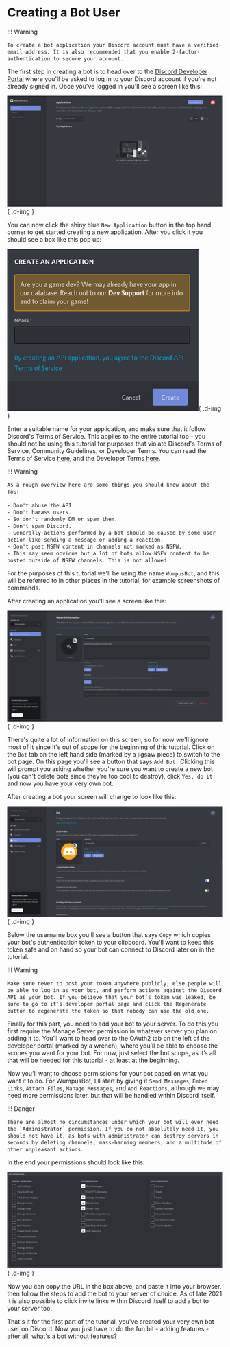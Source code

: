 # Creating a Bot User

!!! Warning

    To create a bot application your Discord account must have a verified email address. It is also recommended that you enable 2-factor-authentication to secure your account.

The first step in creating a bot is to head over to the [Discord Developer Portal](https://discordapp.com/developers/applications/me) where you'll be asked to log in to your Discord account if you're not already signed in. Obce you've logged in you'll see a screen like this:

![Discord Developer Portal](/assets/img/dev_portal_1.png){ .d-img }

You can now click the shiny blue `New Application` button in the top hand corner to get started creating a new application. After you click it you should see a box like this pop up:

![New Application](/assets/img/dev_portal_2.png){ .d-img }

Enter a suitable name for your application, and make sure that it follow Discord's Terms of Service. This applies to the entire tutorial too - you should not be using this tutorial for purposes that violate Discord's Terms of Service, Community Guidelines, or Developer Terms. You can read the Terms of Service [here](https://dis.gd/terms), and the Developer Terms [here](https://discord.com/developers/docs/legal).

!!! Warning

    As a rough overview here are some things you should know about the ToS:

    - Don't abuse the API.
    - Don't harass users.
    - So don't randomly DM or spam them.
    - Don't spam Discord.
    - Generally actions performed by a bot should be caused by some user action like sending a message or adding a reaction.
    - Don't post NSFW content in channels not marked as NSFW.
    - This may seem obvious but a lot of bots allow NSFW content to be posted outside of NSFW channels. This is not allowed.

For the purposes of this tutorial we'll be using the name `WumpusBot`, and this will be referred to in other places in the tutorial, for example screenshots of commands.

After creating an application you'll see a screen like this:

![General Information](/assets/img/dev_portal_3.png){ .d-img }

There's quite a lot of information on this screen, so for now we'll ignore most of it since it's out of scope for the beginning of this tutorial. Click on the `Bot` tab on the left hand side (marked by a jigsaw piece) to switch to the bot page. On this page you'll see a button that says `Add Bot.` Clicking this will prompt you asking whether you're sure you want to create a new bot (you can't delete bots since they're too cool to destroy), click `Yes, do it!` and now you have your very own bot.

After creating a bot your screen will change to look like this:

![Bot](/assets/img/dev_portal_4.png){ .d-img }

Below the username box you'll see a button that says `Copy` which copies your bot's authentication token to your clipboard. You'll want to keep this token safe and on hand so your bot can connect to Discord later on in the tutorial.

!!! Warning

    Make sure never to post your token anywhere publicly, else people will be able to log in as your bot, and perform actions against the Discord API as your bot. If you believe that your bot’s token was leaked, be sure to go to it’s developer portal page and click the Regenerate button to regenerate the token so that nobody can use the old one.

Finally for this part, you need to add your bot to your server. To do this you first require the Manage Server permission in whatever server you plan on adding it to. You’ll want to head over to the OAuth2 tab on the left of the developer portal (marked by a wrench), where you’ll be able to choose the scopes you want for your bot. For now, just select the bot scope, as it’s all that will be needed for this tutorial - at least at the beginning.

Now you’ll want to choose permissions for your bot based on what you want it to do. For WumpusBot, I’ll start by giving it `Send Messages`, `Embed Links`, `Attach Files`, `Manage Messages`, and `Add Reactions`, although we may need more permissions later, but that will be handled within Discord itself.

!!! Danger

    There are almost no circumstances under which your bot will ever need the `Administrator` permission. If you do not absolutely need it, you should not have it, as bots with administrator can destroy servers in seconds by deleting channels, mass-banning members, and a multitude of other unpleasant actions.

In the end your permissions should look like this:

![Bot Permissions](/assets/img/dev_portal_5.png){ .d-img }

Now you can copy the URL in the box above, and paste it into your browser, then follow the steps to add the bot to your server of choice. As of late 2021 it is also possible to click invite links within Discord itself to add a bot to your server too.

That's it for the first part of the tutorial, you've created your very own bot user on Discord. Now you just have to do the fun bit - adding features - after all, what's a bot without features?
